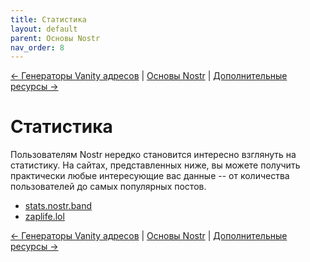 ```yaml
---
title: Статистика
layout: default
parent: Основы Nostr
nav_order: 8
---
```


[← Генераторы Vanity адресов](https://bitcoin21ideas.github.io/nostr-files/docs/basics/vanity_address.html) | [Основы Nostr](https://bitcoin21ideas.github.io/nostr-files/docs/basics/basics.html) | [Дополнительные ресурсы →](https://bitcoin21ideas.github.io/nostr-files/docs/basics/resourses.html)


# Статистика

Пользователям Nostr нередко становится интересно взглянуть на статистику. На сайтах, представленных ниже, вы можете получить практически любые интересующие вас данные -- от количества пользователей до самых популярных постов.

* [stats.nostr.band](https://stats.nostr.band/)
* [zaplife.lol](https://zaplife.lol/)

[← Генераторы Vanity адресов](https://bitcoin21ideas.github.io/nostr-files/docs/basics/vanity_address.html) | [Основы Nostr](https://bitcoin21ideas.github.io/nostr-files/docs/basics/basics.html) | [Дополнительные ресурсы →](https://bitcoin21ideas.github.io/nostr-files/docs/basics/resourses.html)
